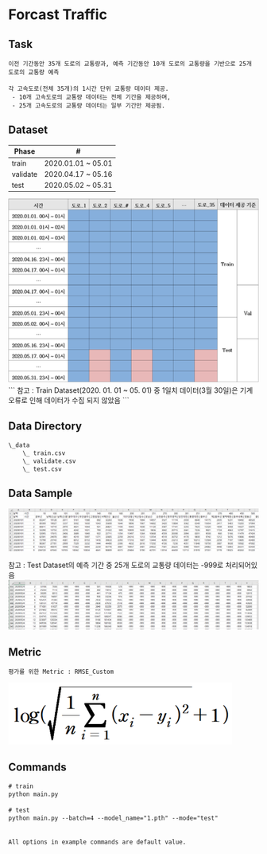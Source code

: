 # Forcast Traffic

## Task
```
이전 기간동안 35개 도로의 교통량과, 예측 기간동안 10개 도로의 교통량을 기반으로 25개 도로의 교통량 예측

각 고속도로(전체 35개)의 1시간 단위 교통량 데이터 제공.
 - 10개 고속도로의 교통량 데이터는 전체 기간을 제공하며,
 - 25개 고속도로의 교통량 데이터는 일부 기간만 제공됨.
```

## Dataset
| Phase | # |
| - | - |
| train | 2020.01.01 ~ 05.01 |
| validate | 2020.04.17 ~ 05.16 |
| test | 2020.05.02 ~ 05.31 |
<img width=600 src="Image/Data_split.png"/>
```
참고 : Train Dataset(2020. 01. 01 ~ 05. 01) 중 1일치 데이터(3월 30일)은 기계 오류로 인해 데이터가 수집 되지 않았음
```


## Data Directory
```
\_data
    \_ train.csv
    \_ validate.csv
    \_ test.csv
```

## Data Sample
<img width=800 src="Image/Sample_1.PNG"/>

참고 : Test Dataset의 예측 기간 중 25개 도로의 교통량 데이터는 -999로 처리되어있음
<img width=800 src="Image/Sample_2.PNG"/>


## Metric
```
평가를 위한 Metric : RMSE_Custom
```
<img width=450 src="Image/RMSE(Custom).png"/>


## Commands
```
# train
python main.py 

# test 
python main.py --batch=4 --model_name="1.pth" --mode="test"


All options in example commands are default value.
```



